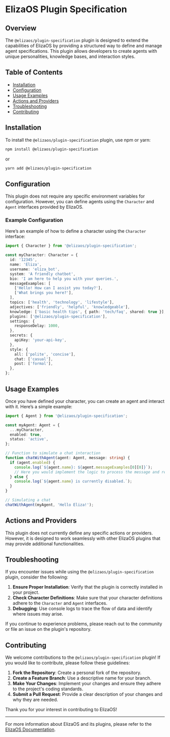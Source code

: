 # ElizaOS Plugin Specification

## Overview

The `@elizaos/plugin-specification` plugin is designed to extend the capabilities of ElizaOS by providing a structured way to define and manage agent specifications. This plugin allows developers to create agents with unique personalities, knowledge bases, and interaction styles.

## Table of Contents

- [Installation](#installation)
- [Configuration](#configuration)
- [Usage Examples](#usage-examples)
- [Actions and Providers](#actions-and-providers)
- [Troubleshooting](#troubleshooting)
- [Contributing](#contributing)

## Installation

To install the `@elizaos/plugin-specification` plugin, use npm or yarn:

```bash
npm install @elizaos/plugin-specification
```

or

```bash
yarn add @elizaos/plugin-specification
```

## Configuration

This plugin does not require any specific environment variables for configuration. However, you can define agents using the `Character` and `Agent` interfaces provided by ElizaOS.

### Example Configuration

Here’s an example of how to define a character using the `Character` interface:

```typescript
import { Character } from '@elizaos/plugin-specification';

const myCharacter: Character = {
  id: '12345',
  name: 'Eliza',
  username: 'eliza_bot',
  system: 'A friendly chatbot',
  bio: 'I am here to help you with your queries.',
  messageExamples: [
    ['Hello! How can I assist you today?'],
    ['What brings you here?'],
  ],
  topics: ['health', 'technology', 'lifestyle'],
  adjectives: ['friendly', 'helpful', 'knowledgeable'],
  knowledge: ['basic health tips', { path: 'tech/faq', shared: true }],
  plugins: ['@elizaos/plugin-specification'],
  settings: {
    responseDelay: 1000,
  },
  secrets: {
    apiKey: 'your-api-key',
  },
  style: {
    all: ['polite', 'concise'],
    chat: ['casual'],
    post: ['formal'],
  },
};
```

## Usage Examples

Once you have defined your character, you can create an agent and interact with it. Here’s a simple example:

```typescript
import { Agent } from '@elizaos/plugin-specification';

const myAgent: Agent = {
  ...myCharacter,
  enabled: true,
  status: 'active',
};

// Function to simulate a chat interaction
function chatWithAgent(agent: Agent, message: string) {
  if (agent.enabled) {
    console.log(`${agent.name}: ${agent.messageExamples[0][0]}`);
    // Here you would implement the logic to process the message and respond
  } else {
    console.log(`${agent.name} is currently disabled.`);
  }
}

// Simulating a chat
chatWithAgent(myAgent, 'Hello Eliza!');
```

## Actions and Providers

This plugin does not currently define any specific actions or providers. However, it is designed to work seamlessly with other ElizaOS plugins that may provide additional functionalities.

## Troubleshooting

If you encounter issues while using the `@elizaos/plugin-specification` plugin, consider the following:

1. **Ensure Proper Installation**: Verify that the plugin is correctly installed in your project.
2. **Check Character Definitions**: Make sure that your character definitions adhere to the `Character` and `Agent` interfaces.
3. **Debugging**: Use console logs to trace the flow of data and identify where issues may arise.

If you continue to experience problems, please reach out to the community or file an issue on the plugin's repository.

## Contributing

We welcome contributions to the `@elizaos/plugin-specification` plugin! If you would like to contribute, please follow these guidelines:

1. **Fork the Repository**: Create a personal fork of the repository.
2. **Create a Feature Branch**: Use a descriptive name for your branch.
3. **Make Your Changes**: Implement your changes and ensure they adhere to the project's coding standards.
4. **Submit a Pull Request**: Provide a clear description of your changes and why they are needed.

Thank you for your interest in contributing to ElizaOS!

---

For more information about ElizaOS and its plugins, please refer to the [ElizaOS Documentation](https://elizaos.org/docs).